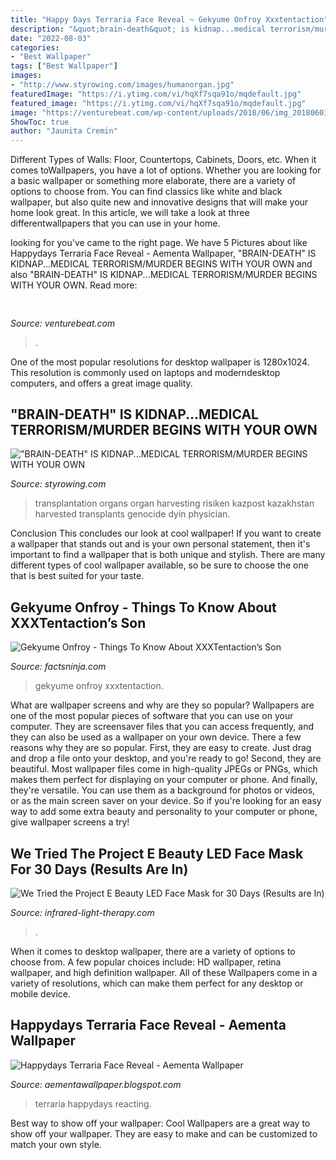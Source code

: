 ```yaml
---
title: "Happy Days Terraria Face Reveal ~ Gekyume Onfroy Xxxtentaction"
description: "&quot;brain-death&quot; is kidnap...medical terrorism/murder begins with your own"
date: "2022-08-03"
categories:
- "Best Wallpaper"
tags: ["Best Wallpaper"]
images:
- "http://www.styrowing.com/images/humanorgan.jpg"
featuredImage: "https://i.ytimg.com/vi/hqXf7sqa91o/mqdefault.jpg"
featured_image: "https://i.ytimg.com/vi/hqXf7sqa91o/mqdefault.jpg"
image: "https://venturebeat.com/wp-content/uploads/2018/06/img_20180601_110155.jpg?w=800"
ShowToc: true
author: "Jaunita Cremin"
---
```



Different Types of Walls: Floor, Countertops, Cabinets, Doors, etc.
When it comes toWallpapers, you have a lot of options. Whether you are looking for a basic wallpaper or something more elaborate, there are a variety of options to choose from. You can find classics like white and black wallpaper, but also quite new and innovative designs that will make your home look great. In this article, we will take a look at three differentwallpapers that you can use in your home.

	

		
looking for  you've came to the right page. We have 5 Pictures about  like Happydays Terraria Face Reveal - Aementa Wallpaper, &quot;BRAIN-DEATH&quot; IS KIDNAP...MEDICAL TERRORISM/MURDER BEGINS WITH YOUR OWN and also &quot;BRAIN-DEATH&quot; IS KIDNAP...MEDICAL TERRORISM/MURDER BEGINS WITH YOUR OWN. Read more:
		
    
## 

<img loading=lazy src="https://venturebeat.com/wp-content/uploads/2018/06/img_20180601_110155.jpg?w=800" onerror="this.onerror=null;this.src='https://tse1.mm.bing.net/th?id=OIP.xPxK8Oy0l4ZGRA4QI_d7CgHaFj&amp;pid=15.1';" alt="">

_Source: venturebeat.com_

>. 

	

One of the most popular resolutions for desktop wallpaper is 1280x1024. This resolution is commonly used on laptops and moderndesktop computers, and offers a great image quality.

    
## &quot;BRAIN-DEATH&quot; IS KIDNAP...MEDICAL TERRORISM/MURDER BEGINS WITH YOUR OWN

<img loading=lazy src="http://www.styrowing.com/images/humanorgan.jpg" onerror="this.onerror=null;this.src='https://tse2.mm.bing.net/th?id=OIP.7DVviFie2fdFajyGAfpfKQHaEK&amp;pid=15.1';" alt="&quot;BRAIN-DEATH&quot; IS KIDNAP...MEDICAL TERRORISM/MURDER BEGINS WITH YOUR OWN">

_Source: styrowing.com_

>transplantation organs organ harvesting risiken kazpost kazakhstan harvested transplants genocide dyin physician. 

	

Conclusion
This concludes our look at cool wallpaper! If you want to create a wallpaper that stands out and is your own personal statement, then it's important to find a wallpaper that is both unique and stylish. There are many different types of cool wallpaper available, so be sure to choose the one that is best suited for your taste.

    
## Gekyume Onfroy - Things To Know About XXXTentaction’s Son

<img loading=lazy src="https://www.factsninja.com/wp-content/uploads/2020/07/Gekyume-Onfroy2.jpg" onerror="this.onerror=null;this.src='https://tse2.mm.bing.net/th?id=OIP.UOBsStN4rGplfNcpgcKn3AHaD9&amp;pid=15.1';" alt="Gekyume Onfroy - Things To Know About XXXTentaction’s Son">

_Source: factsninja.com_

>gekyume onfroy xxxtentaction. 

	

What are wallpaper screens and why are they so popular?
Wallpapers are one of the most popular pieces of software that you can use on your computer. They are screensaver files that you can access frequently, and they can also be used as a wallpaper on your own device. There a few reasons why they are so popular. First, they are easy to create. Just drag and drop a file onto your desktop, and you're ready to go! Second, they are beautiful. Most wallpaper files come in high-quality JPEGs or PNGs, which makes them perfect for displaying on your computer or phone. And finally, they're versatile. You can use them as a background for photos or videos, or as the main screen saver on your device. So if you're looking for an easy way to add some extra beauty and personality to your computer or phone, give wallpaper screens a try!

    
## We Tried The Project E Beauty LED Face Mask For 30 Days (Results Are In)

<img loading=lazy src="https://www.infrared-light-therapy.com/wp-content/uploads/2017/07/project-e-beauty-led-face-mask-review.jpg" onerror="this.onerror=null;this.src='https://tse3.mm.bing.net/th?id=OIP.HYJAK-FLdNIMTh1s8VFi0QHaFj&amp;pid=15.1';" alt="We Tried the Project E Beauty LED Face Mask for 30 Days (Results are In)">

_Source: infrared-light-therapy.com_

>. 

	

When it comes to desktop wallpaper, there are a variety of options to choose from. A few popular choices include: HD wallpaper, retina wallpaper, and high definition wallpaper. All of these Wallpapers come in a variety of resolutions, which can make them perfect for any desktop or mobile device. 

    
## Happydays Terraria Face Reveal - Aementa Wallpaper

<img loading=lazy src="https://i.ytimg.com/vi/hqXf7sqa91o/mqdefault.jpg" onerror="this.onerror=null;this.src='https://tse3.mm.bing.net/th?id=OIP.ecdFgG7Y5mqJ5EzkIgzmvwEsCo&amp;pid=15.1';" alt="Happydays Terraria Face Reveal - Aementa Wallpaper">

_Source: aementawallpaper.blogspot.com_

>terraria happydays reacting. 

	

Best way to show off your wallpaper:
Cool Wallpapers are a great way to show off your wallpaper. They are easy to make and can be customized to match your own style.

